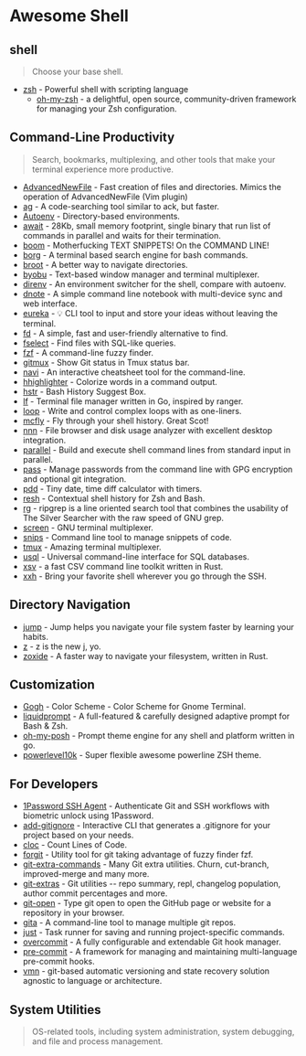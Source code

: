 # Awesome Shell

## shell

> Choose your base shell.

* [zsh](https://www.zsh.org/) - Powerful shell with scripting language
  * [oh-my-zsh](https://ohmyz.sh/) -  a delightful, open source, community-driven framework for managing your Zsh configuration.

## Command-Line Productivity

> Search, bookmarks, multiplexing, and other tools that make your terminal experience more productive.

* [AdvancedNewFile](https://github.com/tanrax/terminal-AdvancedNewFile) - Fast creation of files and directories. Mimics the operation of AdvancedNewFile (Vim plugin)
* [ag](https://github.com/ggreer/the_silver_searcher) - A code-searching tool similar to ack, but faster.
* [Autoenv](https://github.com/hyperupcall/autoenv) - Directory-based environments.
* [await](https://github.com/slavaGanzin/await) - 28Kb, small memory footprint, single binary that run list of commands in parallel and waits for their termination.
* [boom](https://github.com/holman/boom) - Motherfucking TEXT SNIPPETS! On the COMMAND LINE!
* [borg](https://github.com/ok-borg/borg) - A terminal based search engine for bash commands.
* [broot](https://github.com/Canop/broot) - A better way to navigate directories.
* [byobu](https://www.byobu.org/) - Text-based window manager and terminal multiplexer.
* [direnv](https://github.com/direnv/direnv) - An environment switcher for the shell, compare with autoenv.
* [dnote](https://github.com/dnote/dnote) - A simple command line notebook with multi-device sync and web interface.
* [eureka](https://github.com/simeg/eureka/) - 💡 CLI tool to input and store your ideas without leaving the terminal.
* [fd](https://github.com/sharkdp/fd) - A simple, fast and user-friendly alternative to find.
* [fselect](https://github.com/jhspetersson/fselect) - Find files with SQL-like queries.
* [fzf](https://github.com/junegunn/fzf) - A command-line fuzzy finder.
* [gitmux](https://github.com/arl/gitmux) - Show Git status in Tmux status bar.
* [navi](https://github.com/denisidoro/navi) - An interactive cheatsheet tool for the command-line.
* [hhighlighter](https://github.com/paoloantinori/hhighlighter) - Colorize words in a command output.
* [hstr](https://github.com/dvorka/hstr) - Bash History Suggest Box.
* [lf](https://github.com/gokcehan/lf) - Terminal file manager written in Go, inspired by ranger.
* [loop](https://github.com/Miserlou/Loop) - Write and control complex loops with as one-liners.
* [mcfly](https://github.com/cantino/mcfly) - Fly through your shell history. Great Scot!
* [nnn](https://github.com/jarun/nnn) - File browser and disk usage analyzer with excellent desktop integration.
* [parallel](https://www.gnu.org/software/parallel/) - Build and execute shell command lines from standard input in parallel.
* [pass](https://www.passwordstore.org/) - Manage passwords from the command line with GPG encryption and optional git integration.
* [pdd](https://github.com/jarun/pdd) - Tiny date, time diff calculator with timers.
* [resh](https://github.com/curusarn/resh) - Contextual shell history for Zsh and Bash.
* [rg](https://github.com/BurntSushi/ripgrep) - ripgrep is a line oriented search tool that combines the usability of The Silver Searcher with the raw speed of GNU grep.
* [screen](https://www.gnu.org/software/screen/) - GNU terminal multiplexer.
* [snips](https://github.com/srijanshetty/snips) - Command line tool to manage snippets of code.
* [tmux](https://github.com/tmux/tmux/wiki) - Amazing terminal multiplexer.
* [usql](https://github.com/xo/usql) - Universal command-line interface for SQL databases.
* [xsv](https://github.com/BurntSushi/xsv) - a fast CSV command line toolkit written in Rust.
* [xxh](https://github.com/xxh/xxh) - Bring your favorite shell wherever you go through the SSH.

## Directory Navigation

* [jump](https://github.com/gsamokovarov/jump) - Jump helps you navigate your file system faster by learning your habits.
* [z](https://github.com/skywind3000/z.lua) - z is the new j, yo.
* [zoxide](https://github.com/ajeetdsouza/zoxide) - A faster way to navigate your filesystem, written in Rust.

## Customization

* [Gogh](https://github.com/Gogh-Co/Gogh) - Color Scheme - Color Scheme for Gnome Terminal.
* [liquidprompt](https://github.com/nojhan/liquidprompt) - A full-featured & carefully designed adaptive prompt for Bash & Zsh.
* [oh-my-posh](https://ohmyposh.dev/) - Prompt theme engine for any shell and platform written in go.
* [powerlevel10k](https://github.com/romkatv/powerlevel10k) - Super flexible awesome powerline ZSH theme.

## For Developers

* [1Password SSH Agent](https://developer.1password.com/docs/ssh/) - Authenticate Git and SSH workflows with biometric unlock using 1Password.
* [add-gitignore](https://github.com/TejasQ/add-gitignore) - Interactive CLI that generates a .gitignore for your project based on your needs.
* [cloc](https://github.com/AlDanial/cloc) - Count Lines of Code.
* [forgit](https://github.com/wfxr/forgit) - Utility tool for git taking advantage of fuzzy finder fzf.
* [git-extra-commands](https://github.com/unixorn/git-extra-commands) - Many Git extra utilities. Churn, cut-branch, improved-merge and many more.
* [git-extras](https://github.com/tj/git-extras) - Git utilities -- repo summary, repl, changelog population, author commit percentages and more.
* [git-open](https://github.com/paulirish/git-open) - Type git open to open the GitHub page or website for a repository in your browser.
* [gita](https://github.com/nosarthur/gita) - A command-line tool to manage multiple git repos.
* [just](https://github.com/casey/just) - Task runner for saving and running project-specific commands.
* [overcommit](https://github.com/sds/overcommit) - A fully configurable and extendable Git hook manager.
* [pre-commit](https://pre-commit.com/) - A framework for managing and maintaining multi-language pre-commit hooks.
* [vmn](https://github.com/final-israel/vmn) - git-based automatic versioning and state recovery solution agnostic to language or architecture.

## System Utilities

> OS-related tools, including system administration, system debugging, and file and process management.
